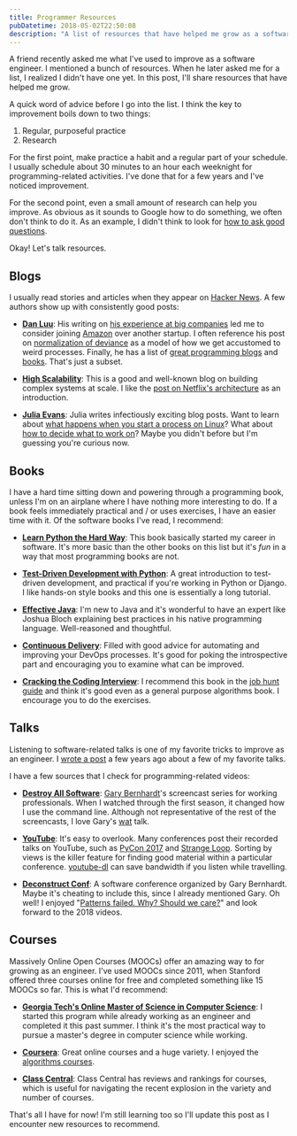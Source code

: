 ```yaml
---
title: Programmer Resources
pubDatetime: 2018-05-02T22:50:08
description: "A list of resources that have helped me grow as a software engineer"
---
```


A friend recently asked me what I've used to improve as a software engineer.
I mentioned a bunch of resources. When he later asked me for a list, I
realized I didn't have one yet. In this post, I'll share resources that have
helped me grow.

A quick word of advice before I go into the list. I think the key
to improvement boils down to two things:

1. Regular, purposeful practice
2. Research

For the first point, make practice a habit and a regular part of your schedule.
I usually schedule about 30 minutes to an hour each weeknight for
programming-related activities. I've done that for a few years and I've noticed
improvement.

For the second point, even a small amount of research can
help you improve. As obvious as it sounds to Google how to do something, we
often don't think to do it. As an example, I didn't think to look for [how to
ask good questions](https://jvns.ca/blog/good-questions/).

Okay! Let's talk resources.

## Blogs

I usually read stories and
articles when they appear on [Hacker News](https://news.ycombinator.com/). A few
authors show up with consistently good posts:

* **[Dan Luu](http://danluu.com/)**: His
    writing on [his experience at big
    companies](http://danluu.com/startup-tradeoffs/) led me to consider
    joining [Amazon](http://amazon.com/) over another startup.
    I often reference his post on [normalization of
    deviance](http://danluu.com/wat/) as a model of how we get accustomed to
    weird processes. Finally, he has a list of [great programming
    blogs](http://danluu.com/programming-blogs/) and
    [books](http://danluu.com/programming-books/). That's just a subset.

* **[High Scalability](http://highscalability.com/)**: This is a good and
    well-known blog on building complex
    systems at scale. I like the [post on Netflix's
    architecture](http://highscalability.com/blog/2017/12/11/netflix-what-happens-when-you-press-play.html)
    as an introduction.

* **[Julia Evans](https://jvns.ca/)**: Julia writes infectiously exciting blog posts.
    Want to learn about [what happens when you start a process on
    Linux](https://jvns.ca/blog/2016/10/04/exec-will-eat-your-brain/)? What
    about [how to decide what to work
    on](https://jvns.ca/blog/2016/08/16/how-do-you-work-on-something-important/)?
    Maybe you didn't before but I'm guessing you're curious now.


## Books

I have a hard time sitting down and powering through a programming book, unless
I'm on an airplane where I have nothing more interesting to do. If a book feels
immediately practical and / or uses exercises, I have an easier time with it. Of
the software books I've read, I recommend:

* **[Learn Python the Hard Way](https://learnpythonthehardway.org/)**: This book
    basically started my career in software. It's more basic than the other
    books on this list but it's _fun_ in a way that most programming books are not.

* **[Test-Driven Development with Python](https://www.obeythetestinggoat.com/)**:
    A great introduction to test-driven development, and practical if you're
    working in Python or Django. I like hands-on style books and this one is
    essentially a long tutorial.

* **[Effective
    Java](https://www.amazon.com/Effective-Java-3rd-Joshua-Bloch/dp/0134685997)**:
    I'm new to Java and it's wonderful to have an expert like Joshua Bloch
    explaining best practices in his native programming language. Well-reasoned and
    thoughtful.

* **[Continuous
    Delivery](https://www.amazon.com/Continuous-Delivery-Deployment-Automation-Addison-Wesley/dp/0321601912)**:
    Filled with good advice for automating and improving your DevOps processes.
    It's good for poking the introspective part and encouraging you to examine
    what can be improved.

* **[Cracking the Coding
    Interview](https://www.amazon.com/Cracking-Coding-Interview-Programming-Questions/dp/0984782850)**:
    I recommend this book in the [job hunt
    guide](https://www.kevinlondon.com/2016/01/21/job-hunt-guide.html) and think
    it's good even as a general purpose algorithms book. I encourage you to do
    the exercises.

## Talks

Listening to software-related talks is one of my favorite tricks to improve as
an engineer. I [wrote
a post](https://www.kevinlondon.com/2015/09/10/10-software-talks-to-listen-to.html)
a few years ago about a few of my favorite talks.

I have a few sources that I check for programming-related videos:

* **[Destroy All Software](https://www.destroyallsoftware.com/screencasts)**: [Gary
    Bernhardt](https://twitter.com/garybernhardt)'s screencast series for
    working professionals. When I watched through the first season,
    it changed how I use the command line. Although not representative of
    the rest of the screencasts, I love Gary's
    [wat](https://www.destroyallsoftware.com/talks/wat) talk.

* **[YouTube](https://www.youtube.com)**: It's easy to overlook.
    Many conferences post their recorded talks on YouTube, such as [PyCon
    2017](https://www.youtube.com/channel/UCrJhliKNQ8g0qoE_zvL8eVg) and [Strange
    Loop](https://www.youtube.com/channel/UC_QIfHvN9auy2CoOdSfMWDw/playlists).
    Sorting by views is the killer feature for finding good material within
    a particular conference. [youtube-dl](https://github.com/rg3/youtube-dl) can
    save bandwidth if you listen while travelling.

* **[Deconstruct
    Conf](https://www.deconstructconf.com/)**: A software conference organized
    by Gary Bernhardt. Maybe it's cheating to include this, since I already
    mentioned Gary. Oh well! I enjoyed
    "[Patterns failed. Why? Should we
    care?](https://www.deconstructconf.com/2017/brian-marick-patterns-failed-why-should-we-care)"
    and look forward to the 2018 videos.

## Courses

Massively Online Open Courses (MOOCs) offer an amazing way to for growing as an
engineer. I've used MOOCs since 2011, when Stanford offered three courses online
for free and completed something like 15 MOOCs so far. This is what I'd recommend:

* **[Georgia Tech's Online Master of Science in Computer
    Science](https://www.omscs.gatech.edu/)**: I started this program while
    already working as an engineer and completed it this past summer.
    I think it's the most practical way
    to pursue a master's degree in computer science while working.

* **[Coursera](https://www.coursera.org/)**: Great online courses and a huge
    variety.  I enjoyed the [algorithms
    courses](https://www.coursera.org/specializations/algorithms).

* **[Class Central](https://www.class-central.com/report/top-moocs/)**: Class
    Central has reviews and rankings for courses, which is useful for navigating
    the recent explosion in the variety and number of courses.


That's all I have for now! I'm still learning too so I'll update this post as
I encounter new resources to recommend.
